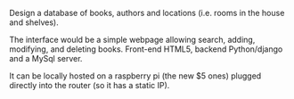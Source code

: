 Design a database of books, authors and locations (i.e. rooms in the house and
shelves). 

The interface would be a simple webpage allowing search, adding, modifying, and
deleting books. Front-end HTML5, backend Python/django and a MySql server.

It can be locally hosted on a raspberry pi (the new $5 ones) plugged directly
into the router (so it has a static IP).

